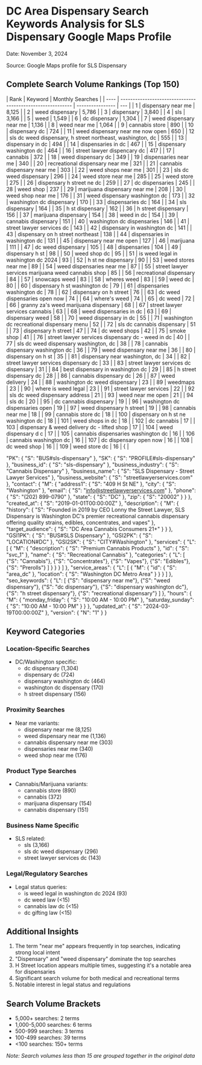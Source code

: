 # DC Area Dispensary Search Keywords Analysis for SLS Dispensary Google Maps Profile

Date: November 3, 2024

Source: Google Maps profile for SLS Dispensary

## Complete Search Volume Rankings (Top 150)

| Rank | Keyword                                                    | Monthly Searches |
| ---- | ---------------------------------------------------------- | ---------------- | --- |
| 1    | dispensary near me                                         | 8,125            |
| 2    | weed dispensary                                            | 5,786            |
| 3    | dispensary                                                 | 3,840            |
| 4    | sls                                                        | 3,166            |
| 5    | weed                                                       | 1,549            |
| 6    | dc dispensary                                              | 1,304            |
| 7    | weed dispensary near me                                    | 1,136            |
| 8    | weed near me                                               | 1,064            |
| 9    | cannabis store                                             | 890              |
| 10   | dispensary dc                                              | 724              |
| 11   | weed dispensary near me now open                           | 650              |
| 12   | sls dc weed dispensary, h street northeast, washington, dc | 555              |
| 13   | dispensary in dc                                           | 494              |
| 14   | dispensaries in dc                                         | 467              |
| 15   | dispensary washington dc                                   | 464              |
| 16   | street lawyer dispencary dc                                | 417              |
| 17   | cannabis                                                   | 372              |
| 18   | weed dispensary dc                                         | 349              |
| 19   | dispensaries near me                                       | 340              |
| 20   | recreational dispensary near me                            | 321              |
| 21   | cannabis dispensary near me                                | 303              |
| 22   | weed shops near me                                         | 301              |
| 23   | sls dc weed dispensary                                     | 296              |
| 24   | weed store near me                                         | 285              |
| 25   | weed store                                                 | 275              |
| 26   | dispensary h street ne dc                                  | 259              |
| 27   | dc dispensaries                                            | 245              |
| 28   | weed shop                                                  | 237              |
| 29   | marijuana dispensary near me                               | 208              |
| 30   | weed shop near me                                          | 176              |
| 31   | weed dispensary washington dc                              | 173              |
| 32   | washington dc dispensary                                   | 170              |
| 33   | dispensaries dc                                            | 164              |
| 34   | sls dispensary                                             | 164              |
| 35   | h st dispensary                                            | 162              |
| 36   | h street dispensary                                        | 156              |
| 37   | marijuana dispensary                                       | 154              |
| 38   | weed in dc                                                 | 154              |
| 39   | cannabis dispensary                                        | 151              |
| 40   | washington dc dispensaries                                 | 146              |
| 41   | street lawyer services dc                                  | 143              |
| 42   | dispensary in washington dc                                | 141              |
| 43   | dispensary on h street northeast                           | 138              |
| 44   | dispensaries in washington dc                              | 131              |
| 45   | dispensary near me open                                    | 127              |
| 46   | marijuana                                                  | 111              |
| 47   | dc weed dispensary                                         | 105              |
| 48   | dispensaries                                               | 104              |
| 49   | dispensary h st                                            | 98               |
| 50   | weed shop dc                                               | 95               |
| 51   | is weed legal in washington dc 2024                        | 93               |
| 52   | h st ne dispensary                                         | 90               |
| 53   | weed stores near me                                        | 89               |
| 54   | weed dispensaries near me                                  | 87               |
| 55   | street lawyer services marijuana weed cannabis shop        | 85               |
| 56   | recreational dispensary                                    | 84               |
| 57   | snowcaps weed                                              | 83               |
| 58   | wheres weed                                                | 83               |
| 59   | weed dc                                                    | 80               |
| 60   | dispensary h st washington dc                              | 79               |
| 61   | dispensaries washington dc                                 | 78               |
| 62   | dispensary on h street                                     | 76               |
| 63   | dc weed dispensaries open now                              | 74               |
| 64   | where's weed                                               | 74               |
| 65   | dc weed                                                    | 72               |
| 66   | granny za's weed marijuana dispensary                      | 68               |
| 67   | street lawyer services cannabis                            | 63               |
| 68   | weed dispensaries in dc                                    | 63               |
| 69   | dispensary weed                                            | 58               |
| 70   | weed dispensary in dc                                      | 55               |
| 71   | washington dc recreational dispensary menu                 | 52               |
| 72   | sls dc cannabis dispensary                                 | 51               |
| 73   | dispensary h street                                        | 47               |
| 74   | dc weed shops                                              | 42               |
| 75   | smoke shop                                                 | 41               |
| 76   | street lawyer services dispensary dc - weed in dc          | 40               |
| 77   | sls dc weed dispensary washington, dc                      | 38               |
| 78   | cannabis dispensary washington dc                          | 36               |
| 79   | weed dispensary near me                                    | 36               |
| 80   | dispensary on h st                                         | 35               |
| 81   | dispensary near washington, dc                             | 34               |
| 82   | street lawyer services dispensary dc                       | 33               |
| 83   | street lawyer services dc dispensary                       | 31               |
| 84   | best dispensary in washington dc                           | 29               |
| 85   | h street dispensary dc                                     | 28               |
| 86   | cannabis dispensary dc                                     | 26               |
| 87   | weed delivery                                              | 24               |
| 88   | washington dc weed dispensary                              | 23               |
| 89   | weedmaps                                                   | 23               |
| 90   | where is weed legal                                        | 23               |
| 91   | street lawyer services                                     | 22               |
| 92   | sls dc weed dispensary address                             | 21               |
| 93   | weed near me open                                          | 21               |
| 94   | sls dc                                                     | 20               |
| 95   | dc cannabis dispensary                                     | 19               |
| 96   | washington dc dispensaries open                            | 19               |
| 97   | weed dispensary h street                                   | 19               |
| 98   | cannabis near me                                           | 18               |
| 99   | cannabis store dc                                          | 18               |
| 100  | dispensary on h st ne washington dc                        | 18               |
| 101  | weed shops in dc                                           | 18               |
| 102  | dc cannabis                                                | 17               |
| 103  | dispensary & weed delivery dc - lifted shop                | 17               |
| 104  | weed dispensary d c                                        | 17               |
| 105  | cannabis dispensaries washington dc                        | 16               |
| 106  | cannabis washington dc                                     | 16               |
| 107  | dc dispensary open now                                     | 16               |
| 108  | dc weed shop                                               | 16               |
| 109  | weed store dc                                              | 16               | {   |

"PK": {
"S": "BUS#sls-dispensary"
},
"SK": {
"S": "PROFILE#sls-dispensary"
},
"business_id": {
"S": "sls-dispensary"
},
"business_industry": {
"S": "Cannabis Dispensary"
},
"business_name": {
"S": "SLS Dispensary - Street Lawyer Services"
},
"business_website": {
"S": "streetlawyerservices.com"
},
"contact": {
"M": {
"address1": {
"S": "409 H St NE"
},
"city": {
"S": "Washington"
},
"email": {
"S": "info@streetlawyerservices.com"
},
"phone": {
"S": "(202) 899-0790"
},
"state": {
"S": "DC"
},
"zip": {
"S": "20002"
}
}
},
"created_at": {
"S": "2019-01-01T00:00:00Z"
},
"description": {
"M": {
"history": {
"S": "Founded in 2019 by CEO Lonny the Street Lawyer, SLS Dispensary is Washington DC's premier recreational cannabis dispensary offering quality strains, edibles, concentrates, and vapes"
},
"target_audience": {
"S": "DC Area Cannabis Consumers 21+"
}
}
},
"GSI1PK": {
"S": "BUS#SLS Dispensary"
},
"GSI2PK": {
"S": "LOCATION#DC"
},
"GSI2SK": {
"S": "CITY#Washington"
},
"services": {
"L": [
{
"M": {
"description": {
"S": "Premium Cannabis Products"
},
"id": {
"S": "svc_1"
},
"name": {
"S": "Recreational Cannabis"
},
"categories": {
"L": [
{"S": "Cannabis"},
{"S": "Concentrates"},
{"S": "Vapes"},
{"S": "Edibles"},
{"S": "Prerolls"}
]
}
}
}
]
},
"service_areas": {
"L": [
{
"M": {
"id": {
"S": "area_dc"
},
"location": {
"S": "Washington DC Metro Area"
}
}
}
]
},
"seo_keywords": {
"L": [
{"S": "dispensary near me"},
{"S": "weed dispensary"},
{"S": "dc dispensary"},
{"S": "dispensary washington dc"},
{"S": "h street dispensary"},
{"S": "recreational dispensary"}
]
},
"hours": {
"M": {
"monday_friday": {
"S": "10:00 AM - 10:00 PM"
},
"saturday_sunday": {
"S": "10:00 AM - 10:00 PM"
}
}
},
"updated_at": {
"S": "2024-03-19T00:00:00Z"
},
"version": {
"N": "1"
}
}

## Keyword Categories

### Location-Specific Searches

- DC/Washington specific:
  - dc dispensary (1,304)
  - dispensary dc (724)
  - dispensary washington dc (464)
  - washington dc dispensary (170)
  - h street dispensary (156)

### Proximity Searches

- Near me variants:
  - dispensary near me (8,125)
  - weed dispensary near me (1,136)
  - cannabis dispensary near me (303)
  - dispensaries near me (340)
  - weed shop near me (176)

### Product Type Searches

- Cannabis/Marijuana variants:
  - cannabis store (890)
  - cannabis (372)
  - marijuana dispensary (154)
  - cannabis dispensary (151)

### Business Name Specific

- SLS related:
  - sls (3,166)
  - sls dc weed dispensary (296)
  - street lawyer services dc (143)

### Legal/Regulatory Searches

- Legal status queries:
  - is weed legal in washington dc 2024 (93)
  - dc weed law (<15)
  - cannabis law dc (<15)
  - dc gifting law (<15)

## Additional Insights

1. The term "near me" appears frequently in top searches, indicating strong local intent
2. "Dispensary" and "weed dispensary" dominate the top searches
3. H Street location appears multiple times, suggesting it's a notable area for dispensaries
4. Significant search volume for both medical and recreational terms
5. Notable interest in legal status and regulations

## Search Volume Brackets

- 5,000+ searches: 2 terms
- 1,000-5,000 searches: 6 terms
- 500-999 searches: 3 terms
- 100-499 searches: 39 terms
- <100 searches: 150+ terms

_Note: Search volumes less than 15 are grouped together in the original data_

